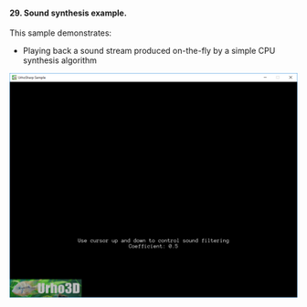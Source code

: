#### 29. Sound synthesis example.

This sample demonstrates:
- Playing back a sound stream produced on-the-fly by a simple CPU synthesis algorithm

![Screenshot](Screenshot.png)